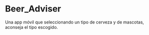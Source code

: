 # Beer_Adviser
Una app móvil que seleccionando un tipo de cerveza y de mascotas, aconseja el tipo escogido.
